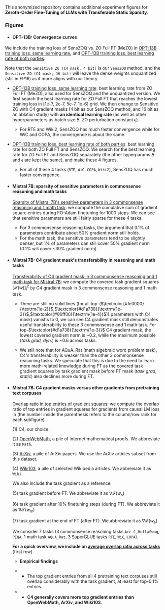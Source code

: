 This anonymized repository contains additional experiment figures for **Zeroth-Order Fine-Tuning of LLMs with Transferable Static Sparsity**.

### Figures

- #### OPT-13B: Convergence curves

We include the training loss of SensZOQ vs. ZO Full FT (MeZO) in [OPT-13B training loss, same learning rate](https://anonymous.4open.science/r/SensZOQRebuttal-9EE4/Figures/opt-13b-loss-same-learning-rate.png), and [OPT-13B training loss, best learning rate of both parties](https://anonymous.4open.science/r/SensZOQRebuttal-9EE4/Figures/opt-13b-loss-best-learning-rate-of-both-side.png).

Note that the `Sensitive ZO (C4 mask, 4 bit)` is our `SensZOQ` method, and the `Sensitive ZO (C4 mask, 16 bit)` will leave the dense weights unquantized (still in FP16) as it more aligns with our theory.

- [OPT-13B training loss, same learning rate](https://anonymous.4open.science/r/SensZOQRebuttal-9EE4/Figures/opt-13b-loss-same-learning-rate.png): best learning rate from ZO Full FT (MeZO), also used for SensZOQ and the unquantized version. We first search the best learning rate for ZO Full FT that reaches the lowest training loss in [1e-7, 2e-7, 5e-7, 1e-6] grid. We then change to Sensitive ZO with C4 gradient masks (4 bit as our SensZOQ method, and 16 bit as an ablation study) with **an identical learning rate** (as well as other hyperparameters as batch size $B$, ZO perturbation constant $\epsilon$). 

  - For RTE and Wiki2, SensZOQ has much faster convergence while for WiC and COPA, the convergence is about the same.


- [OPT-13B training loss, best learning rate of both parties](https://anonymous.4open.science/r/SensZOQRebuttal-9EE4/Figures/opt-13b-loss-best-learning-rate-of-both-side.png): best learning rate for both ZO Full FT and SensZOQ. We search for the best learning rate for ZO Full FT and SensZOQ separately (the other hyperparams $B$ and $\epsilon$ are kept the same), and make these 4 figures. 

  - For all of these 4 tasks (`RTE`, `WiC`, `COPA`, `Wiki2`), SensZOQ has much faster convergence.



- #### Mistral 7B: sparsity of sensitive parameters in commonsense reasoning and math tasks

  [Sparsity of Mistral 7B's sensitive parameters in 3 commonsense reasoning and 1 math task](https://anonymous.4open.science/r/SensZOQRebuttal-9EE4/Figures/mistral-7b-sensitive-parameters-sparsity.png): we compute the cumulative sum of gradient square entries during FO-Adam finetuning for 1000 steps. We can see that sensitive parameters are still fairly sparse for these 4 tasks.


  - For 3 commonsense reasoning tasks, the argument that 0.1% of parameters contribute about 50% gradient norm still holds.
  - For the math task, the sensitive parameters tend to be slightly denser, but 1% of parameters can still cover 50% gradient norm (0.1% will cover ~30% gradient norm).


- #### Mistral 7B: C4 gradient mask's transferability in reasoning and math tasks

  [Transferability of C4 gradient mask in 3 commonsense reasoning and 1 math task for Mistral 7B](https://anonymous.4open.science/r/SensZOQRebuttal-9EE4/Figures/mistral-7b-C4-transferability.png): we compute the covered task gradient squares $[\mathcal{F}(w)]_i^2$ by C4 gradient mask in 3 commonsense reasoning and 1 math task. 

  - There are still no solid lines (for all top-($\textcolor{#fe0000}{\textrm{1e-2}}$,$\textcolor{#d1a738}{\textrm{1e-3}}$,$\textcolor{#00ff00}{\textrm{1e-4}}$)) parameters with C4 mask) vanishs to 0, we can see C4 gradient mask still demonstrates useful transferability to these 3 commonsense and 1 math task. For top-$\textcolor{#d1a738}{\textrm{1e-3}}$ C4 gradient mask, the lowest covered gradient norm is ~0.2, while the maximum possible (*task grad, dyn.*) is ~0.6 across tasks. 

  - We still note that for AQuA_Rat (math algebraic word problem task), C4's transferability is weaker than the other 3 commonsense reasoning tasks. We speculate that this is due to the need to learn more math-related knowledge during FT as the covered task gradient squares by task gradient mask before FT mask (*task grad, static*) also declines more during FT. 


- #### Mistral 7B: C4 gradient masks versus other gradients from pretraining text corpuses

  [Overlap ratio in top entries of gradient squares](https://anonymous.4open.science/r/SensZOQRebuttal-9EE4/Figures/mistral-7b-C4-transferability.png): we compute the overlap ratio of top entries in gradient squares for gradients from causal LM loss in (the number inside the parenthesis refers to the column/row rank for each subfigure)
  
  (1) C4, our choice.

  (2) [OpenWebMath](https://huggingface.co/datasets/open-web-math/open-web-math), a pile of Internet mathematical proofs. We abbreviate it as `Math`.

  (3) [ArXiv](https://huggingface.co/datasets/armanc/scientific_papers), a pile of ArXiv papers. We use the ArXiv articles subset from this dataset.
  
  (4) [Wiki103](https://huggingface.co/datasets/Salesforce/wikitext), a pile of selected Wikipedia articles. We abbreviate it as `Wiki`.
  
  We also include the task gradient as a reference:

  (5) task gradient before FT. We abbreviate it as $\nabla \mathcal{F} (w_\mathrm{s})$

  (6) task gradient after 10% finetuning steps (during FT). We abbreviate it as $\nabla \mathcal{F} (w_\mathrm{m})$

  (7) task gradient at the end of FT (after FT). We abbreviate it as $\nabla \mathcal{F} (w_\mathrm{e})$.

  We consider 7 tasks (3 commonsense reasoning tasks `Arc-C`, `HellaSwag`, `PIQA`, 1 math task `AQuA_Rat`, 3 SuperGLUE tasks `RTE`, `WiC`, `COPA`).

  **For a quick overview, we include an [average overlap ratio across tasks](https://anonymous.4open.science/r/SensZOQRebuttal-9EE4/Figures/mistral-7b-average-top-overlap.png)** (first row). 

  - **Empirical findings**
  - - The top gradient entries from all 4 pretraining text corpuses still overlap considerably with the task gradient, at least for top-0.1% entries. 

  - - **C4 generally covers more top gradient entries than OpenWebMath, ArXiv, and Wiki103.**


